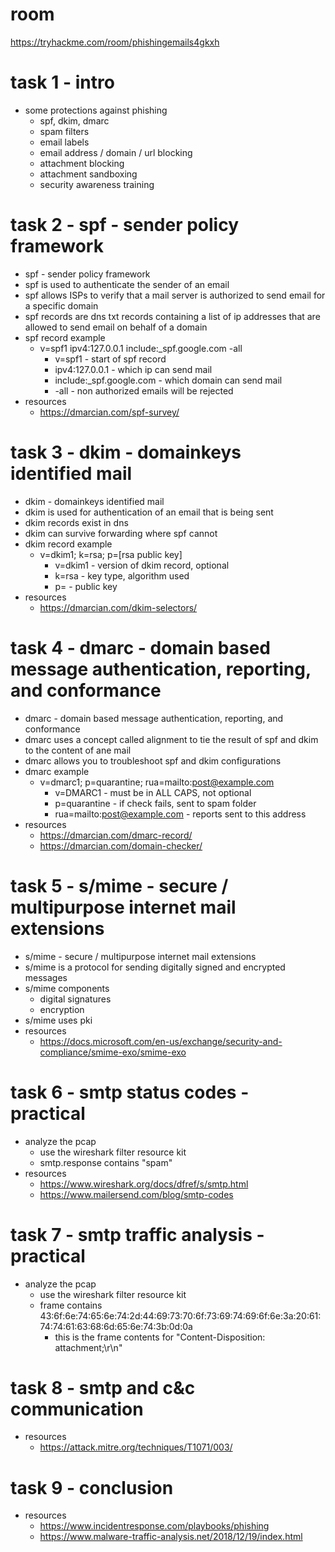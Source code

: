 # room
https://tryhackme.com/room/phishingemails4gkxh

# task 1 - intro
* some protections against phishing
    * spf, dkim, dmarc
    * spam filters
    * email labels
    * email address / domain / url blocking
    * attachment blocking
    * attachment sandboxing
    * security awareness training

# task 2 - spf - sender policy framework
* spf - sender policy framework
* spf is used to authenticate the sender of an email
* spf allows ISPs to verify that a mail server is authorized to send email for a specific domain
* spf records are dns txt records containing a list of ip addresses that are allowed to send email on behalf of a domain
* spf record example
    * v=spf1 ipv4:127.0.0.1 include:_spf.google.com -all
        * v=spf1 - start of spf record
        * ipv4:127.0.0.1 - which ip can send mail
        * include:_spf.google.com - which domain can send mail
        * -all - non authorized emails will be rejected
* resources
    * https://dmarcian.com/spf-survey/

# task 3 - dkim - domainkeys identified mail
* dkim - domainkeys identified mail
* dkim is used for authentication of an email that is being sent
* dkim records exist in dns
* dkim can survive forwarding where spf cannot
* dkim record example
    * v=dkim1; k=rsa; p=[rsa public key]
        * v=dkim1 - version of dkim record, optional
        * k=rsa - key type, algorithm used
        * p= - public key
* resources
    * https://dmarcian.com/dkim-selectors/

# task 4 - dmarc - domain based message authentication, reporting, and conformance
* dmarc - domain based message authentication, reporting, and conformance
* dmarc uses a concept called alignment to tie the result of spf and dkim to the content of ane mail
* dmarc allows you to troubleshoot spf and dkim configurations
* dmarc example
    * v=dmarc1; p=quarantine; rua=mailto:post@example.com
        * v=DMARC1 - must be in ALL CAPS, not optional
        * p=quarantine - if check fails, sent to spam folder
        * rua=mailto:post@example.com - reports sent to this address
* resources
    * https://dmarcian.com/dmarc-record/
    * https://dmarcian.com/domain-checker/

# task 5 - s/mime - secure / multipurpose internet mail extensions
* s/mime - secure / multipurpose internet mail extensions
* s/mime is a protocol for sending digitally signed and encrypted messages
* s/mime components
    * digital signatures
    * encryption
* s/mime uses pki
* resources
    * https://docs.microsoft.com/en-us/exchange/security-and-compliance/smime-exo/smime-exo

# task 6 - smtp status codes - practical
* analyze the pcap
    * use the wireshark filter resource kit
    * smtp.response contains "spam"
* resources
    * https://www.wireshark.org/docs/dfref/s/smtp.html
    * https://www.mailersend.com/blog/smtp-codes

# task 7 - smtp traffic analysis - practical
* analyze the pcap
    * use the wireshark filter resource kit
    * frame contains 43:6f:6e:74:65:6e:74:2d:44:69:73:70:6f:73:69:74:69:6f:6e:3a:20:61:74:74:61:63:68:6d:65:6e:74:3b:0d:0a
        * this is the frame contents for "Content-Disposition: attachment;\r\n"

# task 8 - smtp and c&c communication
* resources
    * https://attack.mitre.org/techniques/T1071/003/

# task 9 - conclusion
* resources
    * https://www.incidentresponse.com/playbooks/phishing
    * https://www.malware-traffic-analysis.net/2018/12/19/index.html